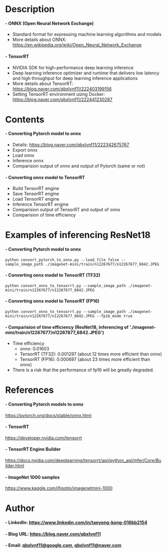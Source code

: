 

Description
=============

#### - ONNX (Open Neural Network Exchange)
  - Standard format for expressing machine learning algorithms and models
  - More details about ONNX: https://en.wikipedia.org/wiki/Open_Neural_Network_Exchange

#### - TensorRT
  - NVIDIA SDK for high-performance deep learning inference
  - Deep learning inference optimizer and runtime that delivers low latency and high throughput for deep learning inference applications
  - More details about TensorRT: https://blog.naver.com/qbxlvnf11/222403199156
  - Setting TensorRT environment using Docker: https://blog.naver.com/qbxlvnf11/222441230287

Contents
=============
#### - Converting Pytorch model to onnx
  - Details: https://blog.naver.com/qbxlvnf11/222342675767
  - Export onnx
  - Load onnx
  - Inference onnx
  - Comparision output of onnx and output of Pytorch (same or not)

#### - Converting onnx model to TensorRT
  - Build TensorRT engine
  - Save TensorRT engine
  - Load TensorRT engine
  - Inference TensorRT engine
  - Comparision output of TensorRT and output of onnx
  - Comparision of time efficiency

Examples of inferencing ResNet18
=============
#### - Converting Pytorch model to onnx
```
python convert_pytorch_to_onnx.py --load_file false --sample_image_path ./imagenet-mini/train/n12267677/n12267677_6842.JPEG
```
#### - Converting onnx model to TensorRT (TF32)
```
python convert_onnx_to_tensorrt.py --sample_image_path ./imagenet-mini/train/n12267677/n12267677_6842.JPEG
```
#### - Converting onnx model to TensorRT (FP16)
```
python convert_onnx_to_tensorrt.py --sample_image_path ./imagenet-mini/train/n12267677/n12267677_6842.JPEG --fp16_mode true
```

#### - Comparision of time efficiency (ResNet18, inferencing of './imagenet-mini/train/n12267677/n12267677_6842.JPEG')
  - Time efficiency
    - onnx:  0.01603
    - TensorRT (TF32): 0.001297 (about 12 times more efficient than onnx)
    - TensorRT (FP16): 0.000697 (about 23 times more efficient than onnx)
  - There is a risk that the performance of fp16 will be greatly degraded.
  
References
=============

#### - Converting Pytorch models to onnx

https://pytorch.org/docs/stable/onnx.html

#### - TensorRT

https://developer.nvidia.com/tensorrt

#### - TensorRT Engine Builder

https://docs.nvidia.com/deeplearning/tensorrt/api/python_api/infer/Core/Builder.html

#### - ImageNet 1000 samples

https://www.kaggle.com/ifigotin/imagenetmini-1000

Author
=============

#### - LinkedIn: https://www.linkedin.com/in/taeyong-kong-016bb2154

#### - Blog URL: https://blog.naver.com/qbxlvnf11

#### - Email: qbxlvnf11@google.com, qbxlvnf11@naver.com

